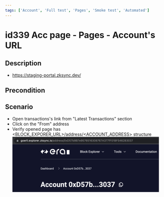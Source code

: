 ```yaml
---
tags: ['Account', 'Full test', 'Pages', 'Smoke test', 'Automated']
---
```


# id339 Acc page - Pages - Account's URL

## Description
  - https://staging-portal.zksync.dev/

## Precondition


## Scenario
- Open transactions's link from "Latest Transactions" section
- Click on the "From" address
- Verify opened page has \<BLOCK_EXPORER_URL\>/address/\<ACCOUNT_ADDRESS\> structure
  ![Screenshot](../../../../static/img/Pages/AccountsPage/id339_1.png)